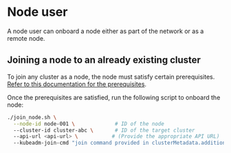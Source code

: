 # Node user

A node user can onboard a node either as part of the network or as a remote node.

## Joining a node to an already existing cluster

To join any cluster as a node, the node must satisfy certain prerequisites. [Refer to this documentation for the prerequisites](../onboarding-notes/onboarding-node.md).

Once the prerequisites are satisfied, run the following script to onboard the node:

```sh
./join_node.sh \
  --node-id node-001 \             # ID of the node
  --cluster-id cluster-abc \       # ID of the target cluster
  --api-url <api-url> \           # (Provide the appropriate API URL)
  --kubeadm-join-cmd "join command provided in clusterMetadata.additionalInfo.joinCommand field"
```